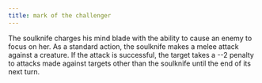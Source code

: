 ```yaml
---
title: mark of the challenger
---
```


The soulknife charges his mind blade with the ability to cause an enemy to focus on her. As a standard action, the soulknife makes a melee attack against a creature. If the attack is successful, the target takes a --2 penalty to attacks made against targets other than the soulknife until the end of its next turn.

